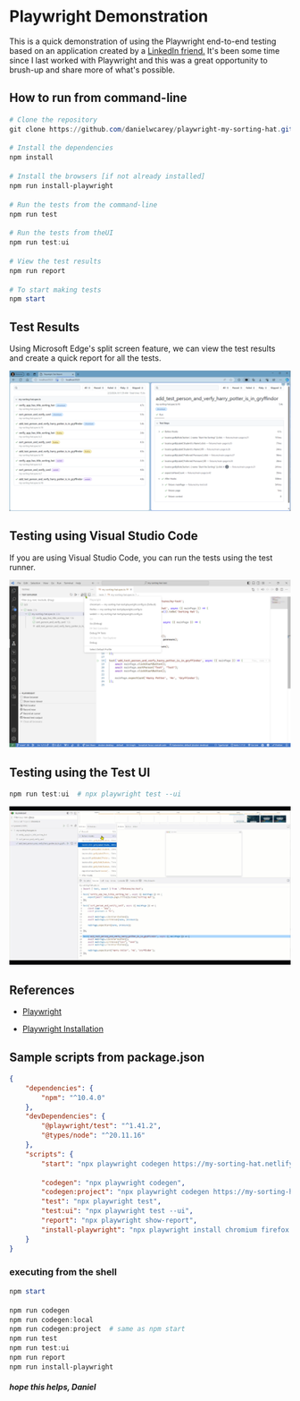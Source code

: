 # Playwright Demonstration
This is a quick demonstration of using the Playwright end-to-end testing based on an application created by a [LinkedIn friend.](https://www.linkedin.com/posts/hsmith931_javascript-javascriptdeveloper-javascriptlearning-activity-7159290774906372096-8bKb?utm_source=share&utm_medium=member_desktop) It's been some time since I last worked with Playwright and this was a great opportunity to brush-up and share more of what's possible.

## How to run from command-line
```powershell
# Clone the repository
git clone https://github.com/danielwcarey/playwright-my-sorting-hat.git

# Install the dependencies
npm install

# Install the browsers [if not already installed]
npm run install-playwright

# Run the tests from the command-line
npm run test

# Run the tests from theUI
npm run test:ui

# View the test results
npm run report

# To start making tests
npm start
```

## Test Results

Using Microsoft Edge's split screen feature, we can view the test results and create a quick report for all the tests.

![Sample Test Results](docs/imgs/Sample_Report.png)


## Testing using Visual Studio Code
If you are using Visual Studio Code, you can run the tests using the test runner.

![Visual Studio Code](docs/imgs/VisualStudioCode_ScreenShot_1.png)

## Testing using the Test UI

```powershell
npm run test:ui  # npx playwright test --ui
```

![Test UI](docs/imgs/Test_UI.gif)

## References

- [Playwright](https://playwright.dev/)

- [Playwright Installation](https://playwright.dev/docs/intro)

## Sample scripts from package.json
```json
{
    "dependencies": {
        "npm": "^10.4.0"
    },
    "devDependencies": {
        "@playwright/test": "^1.41.2",
        "@types/node": "^20.11.16"
    },
    "scripts": {
        "start": "npx playwright codegen https://my-sorting-hat.netlify.app/",

        "codegen": "npx playwright codegen",
        "codegen:project": "npx playwright codegen https://my-sorting-hat.netlify.app/",
        "test": "npx playwright test",
        "test:ui": "npx playwright test --ui",
        "report": "npx playwright show-report",
        "install-playwright": "npx playwright install chromium firefox webkit"
    }
}

```

### executing from the shell
```powershell
npm start

npm run codegen
npm run codegen:local
npm run codegen:project  # same as npm start
npm run test
npm run test:ui
npm run report
npm run install-playwright
```


##### hope this helps, Daniel